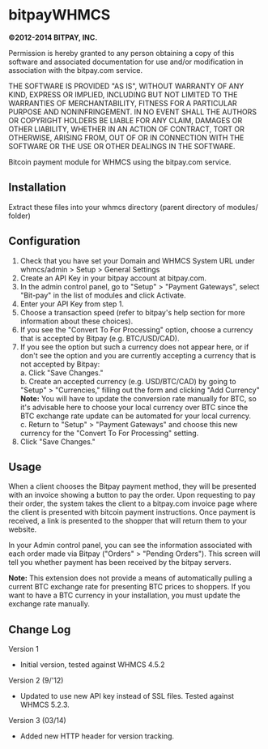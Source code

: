 bitpayWHMCS
===========

<strong>©2012-2014 BITPAY, INC.</strong>

Permission is hereby granted to any person obtaining a copy of this software
and associated documentation for use and/or modification in association with
the bitpay.com service.

THE SOFTWARE IS PROVIDED "AS IS", WITHOUT WARRANTY OF ANY KIND, EXPRESS OR
IMPLIED, INCLUDING BUT NOT LIMITED TO THE WARRANTIES OF MERCHANTABILITY,
FITNESS FOR A PARTICULAR PURPOSE AND NONINFRINGEMENT. IN NO EVENT SHALL THE
AUTHORS OR COPYRIGHT HOLDERS BE LIABLE FOR ANY CLAIM, DAMAGES OR OTHER
LIABILITY, WHETHER IN AN ACTION OF CONTRACT, TORT OR OTHERWISE, ARISING FROM,
OUT OF OR IN CONNECTION WITH THE SOFTWARE OR THE USE OR OTHER DEALINGS IN
THE SOFTWARE.

Bitcoin payment module for WHMCS using the bitpay.com service.

Installation
------------
Extract these files into your whmcs directory (parent directory of modules/ folder)

Configuration
-------------
1. Check that you have set your Domain and WHMCS System URL under whmcs/admin > Setup > General Settings
1. Create an API Key in your bitpay account at bitpay.com.
2. In the admin control panel, go to "Setup" > "Payment Gateways", select "Bit-pay" in the list of modules and click Activate.
3. Enter your API Key from step 1. 
4. Choose a transaction speed (refer to bitpay's help section for more information about these choices).
5. If you see the "Convert To For Processing" option, choose a currency that is accepted by Bitpay (e.g. BTC/USD/CAD).
6. If you see the option but such a currency does not appear here, or if don't see the option and you are currently accepting a currency that is not accepted by Bitpay:<br />
a. Click "Save Changes."<br />
b. Create an accepted currency (e.g. USD/BTC/CAD) by going to "Setup" > "Currencies," filling out the form and clicking "Add Currency"<br />
<strong>Note:</strong> You will have to update the conversion rate manually for BTC, so it's advisable here to choose your local currency over BTC since the BTC exchange rate update can be automated for your local currency.<br />
c. Return to "Setup" > "Payment Gateways" and choose this new currency for the "Convert To For Processing" setting.
7. Click "Save Changes."


Usage
-----
When a client chooses the Bitpay payment method, they will be presented with an invoice showing a button to pay the order.  Upon requesting to pay their order, the system takes the client to a bitpay.com invoice page where the client is presented with bitcoin payment instructions.  Once payment is received, a link is presented to the shopper that will return them to your website.

In your Admin control panel, you can see the information associated with each order made via Bitpay ("Orders" > "Pending Orders").  This screen will tell you whether payment has been received by the bitpay servers.  

<strong>Note:</strong> This extension does not provide a means of automatically pulling a current BTC exchange rate for presenting BTC prices to shoppers.  If you want to have a BTC currency in your installation, you must update the exchange rate manually.

Change Log
----------
Version 1
- Initial version, tested against WHMCS 4.5.2

Version 2 (9/'12)
- Updated to use new API key instead of SSL files.  Tested against WHMCS 5.2.3.

Version 3 (03/14)
- Added new HTTP header for version tracking.
